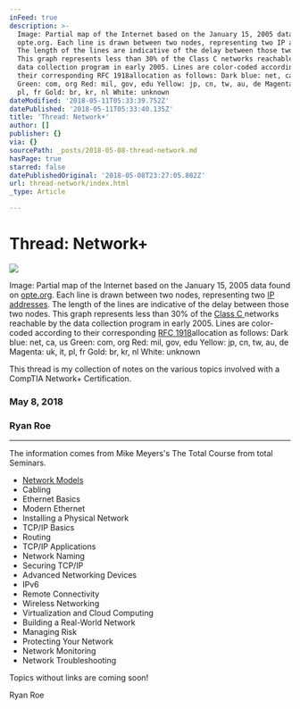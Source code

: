 ```yaml
---
inFeed: true
description: >-
  Image: Partial map of the Internet based on the January 15, 2005 data found on
  opte.org. Each line is drawn between two nodes, representing two IP addresses.
  The length of the lines are indicative of the delay between those two nodes.
  This graph represents less than 30% of the Class C networks reachable by the
  data collection program in early 2005. Lines are color-coded according to
  their corresponding RFC 1918allocation as follows: Dark blue: net, ca, us
  Green: com, org Red: mil, gov, edu Yellow: jp, cn, tw, au, de Magenta: uk, it,
  pl, fr Gold: br, kr, nl White: unknown
dateModified: '2018-05-11T05:33:39.752Z'
datePublished: '2018-05-11T05:33:40.135Z'
title: 'Thread: Network+'
author: []
publisher: {}
via: {}
sourcePath: _posts/2018-05-08-thread-network.md
hasPage: true
starred: false
datePublishedOriginal: '2018-05-08T23:27:05.802Z'
url: thread-network/index.html
_type: Article

---
```

# Thread: Network+
![](https://the-grid-user-content.s3-us-west-2.amazonaws.com/2350cd8f-e14e-4783-8691-47c90d1c6c33.png)

Image: Partial map of the Internet based on the January 15, 2005 data found on [opte.org][0]. Each line is drawn between two nodes, representing two [IP addresses][1]. The length of the lines are indicative of the delay between those two nodes. This graph represents less than 30% of the [Class C ][2]networks reachable by the data collection program in early 2005\. Lines are color-coded according to their corresponding [RFC 1918][3]allocation as follows: Dark blue: net, ca, us Green: com, org Red: mil, gov, edu Yellow: jp, cn, tw, au, de Magenta: uk, it, pl, fr Gold: br, kr, nl White: unknown

This thread is my collection of notes on the various topics involved with a CompTIA Network+ Certification.

### May 8, 2018

### Ryan Roe

---

The information comes from Mike Meyers's The Total Course from total Seminars.

* [Network Models][4]
* Cabling
* Ethernet Basics
* Modern Ethernet
* Installing a Physical Network
* TCP/IP Basics
* Routing
* TCP/IP Applications
* Network Naming
* Securing TCP/IP
* Advanced Networking Devices
* IPv6
* Remote Connectivity
* Wireless Networking
* Virtualization and Cloud Computing
* Building a Real-World Network
* Managing Risk
* Protecting Your Network
* Network Monitoring
* Network Troubleshooting

Topics without links are coming soon!

Ryan Roe

[0]: http://www.opte.org/maps/
[1]: https://en.wikipedia.org/wiki/IP_address "en:IP address"
[2]: https://en.wikipedia.org/wiki/Classful_network "en:Classful network"
[3]: https://tools.ietf.org/html/rfc1918
[4]: http://ryanroe.io/network-models